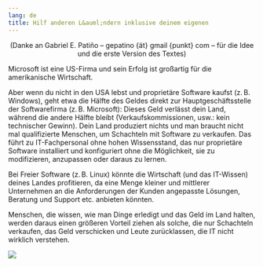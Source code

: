 ```yaml
---
lang: de
title: Hilf anderen L&auml;ndern inklusive deinem eigenen
---
```


<center>(Danke an Gabriel E. Patiño – gepatino {ät} gmail {punkt} com – für die Idee und die erste Version des Textes)</center>

Microsoft ist eine US-Firma und sein Erfolg ist großartig für die amerikanische Wirtschaft.

Aber wenn du nicht in den USA lebst und proprietäre Software kaufst (z.&#x202f;B. Windows), geht etwa die Hälfte des Geldes direkt zur Hauptgeschäftsstelle der Softwarefirma (z.&#x202f;B. Microsoft): Dieses Geld verlässt dein Land, während die andere Hälfte bleibt (Verkaufskommissionen, usw.: kein technischer Gewinn). Dein Land produziert nichts und man braucht nicht mal qualifizierte Menschen, um Schachteln mit Software zu verkaufen. Das führt zu IT-Fachpersonal ohne hohen Wissensstand, das nur proprietäre Software installiert und konfiguriert ohne die Möglichkeit, sie zu modifizieren, anzupassen oder daraus zu lernen.

Bei Freier Software (z.&#x202f;B. Linux) könnte die Wirtschaft (und das IT-Wissen) deines Landes profitieren, da eine Menge kleiner und mittlerer Unternehmen an die Anforderungen der Kunden angepasste Lösungen, Beratung und Support etc. anbieten könnten.

Menschen, die wissen, wie man Dinge erledigt und das Geld im Land halten, werden daraus einen größeren Vorteil ziehen als solche, die nur Schachteln verkaufen, das Geld verschicken und Leute zurücklassen, die IT nicht wirklich verstehen.

<img src="Images/earth.png" />




